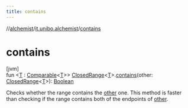 ```yaml
---
title: contains
---
```

//[alchemist](../../index.html)/[it.unibo.alchemist](index.html)/[contains](contains.html)



# contains



[jvm]\
fun <[T](contains.html) : [Comparable](https://kotlinlang.org/api/latest/jvm/stdlib/kotlin/-comparable/index.html)<[T](contains.html)>> [ClosedRange](https://kotlinlang.org/api/latest/jvm/stdlib/kotlin.ranges/-closed-range/index.html)<[T](contains.html)>.[contains](contains.html)(other: [ClosedRange](https://kotlinlang.org/api/latest/jvm/stdlib/kotlin.ranges/-closed-range/index.html)<[T](contains.html)>): [Boolean](https://kotlinlang.org/api/latest/jvm/stdlib/kotlin/-boolean/index.html)



Checks whether the range contains the [other](contains.html) one. This method is faster than checking if the range contains both of the endpoints of [other](contains.html).




